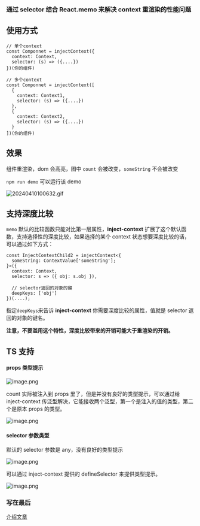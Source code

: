 ### **通过 selector 结合 React.memo 来解决 context 重渲染的性能问题**

## 使用方式

```tsx
// 单个context
const Componnet = injectContext({
  context: Context,
  selector: (s) => ({....})
})(你的组件)

// 多个context
const Componnet = injectContext([
  {
    context: Context1,
    selector: (s) => ({....})
  },
  {
    context: Context2,
    selector: (s) => ({....})
  }
])(你的组件)
```

## 效果

组件重渲染，dom 会高亮，图中 `count` 会被改变，`someString` 不会被改变

`npm run demo` 可以运行该 demo

![20240410100632.gif](https://cdn.nlark.com/yuque/0/2024/gif/8406536/1712714803261-3211f283-75a3-48d1-89da-65d37dc10bba.gif#averageHue=%23f9f9fe&clientId=ud51f2106-5b8f-4&from=paste&height=326&id=u2b67f847&originHeight=652&originWidth=1592&originalType=binary&ratio=2&rotation=0&showTitle=false&size=228359&status=done&style=none&taskId=u8ed8d7e6-a0a5-4562-b475-8da1e105d69&title=&width=796)

## 支持深度比较

`memo` 默认的比较函数只能对比第一层属性，**inject-context** 扩展了这个默认函数，支持选择性的深度比较，如果选择的某个 context 状态想要深度比较的话，可以通过如下方式：

```tsx
const InjectContextChild2 = injectContext<{
  someString: ContextValue['someString'];
}>({
  context: Context,
  selector: s => ({ obj: s.obj }),

  // selector返回的对象的键
  deepKeys: ['obj']
})(....);
```

指定`deepKeys`来告诉 **inject-context** 你需要深度比较的属性，值就是 selector 返回的对象的键名。

**注意，不要滥用这个特性，深度比较带来的开销可能大于重渲染的开销。**

## TS 支持

#### props 类型提示

![image.png](https://cdn.nlark.com/yuque/0/2024/png/8406536/1712715954186-1ef8a3e4-0049-4b09-a564-177a46846a67.png#averageHue=%2320201f&clientId=u3c866676-172b-4&from=paste&height=136&id=u542129e3&originHeight=272&originWidth=700&originalType=binary&ratio=2&rotation=0&showTitle=false&size=48736&status=done&style=none&taskId=u6bbcef87-c7e6-4fbd-ba63-880218da9f0&title=&width=350)

count 实际被注入到 props 里了，但是并没有良好的类型提示，可以通过给 inject-context 传泛型解决，它能接收两个泛型，第一个是注入的值的类型，第二个是原本 props 的类型。

![image.png](https://cdn.nlark.com/yuque/0/2024/png/8406536/1712716255130-d4bcc7e7-d0a3-4c80-b940-2b908eea85e1.png#averageHue=%23201f1f&clientId=u3c866676-172b-4&from=paste&height=306&id=u89d529ab&originHeight=612&originWidth=1542&originalType=binary&ratio=2&rotation=0&showTitle=false&size=128044&status=done&style=none&taskId=u28faf9fe-98f8-4fa8-949c-7e951a719ab&title=&width=771)

#### selector 参数类型

默认的 selector 参数是 any，没有良好的类型提示

![image.png](https://cdn.nlark.com/yuque/0/2024/png/8406536/1712716481791-17e48c21-f6f7-474b-a0dd-e2f4080506d1.png#averageHue=%23212120&clientId=u3c866676-172b-4&from=paste&height=144&id=ude480040&originHeight=288&originWidth=1036&originalType=binary&ratio=2&rotation=0&showTitle=false&size=58706&status=done&style=none&taskId=u9d714e9e-a3ba-4cfe-a566-b88f37eb622&title=&width=518)

可以通过 inject-context 提供的 defineSelector 来提供类型提示。

![image.png](https://cdn.nlark.com/yuque/0/2024/png/8406536/1712716630227-b21c2a9d-fb95-4402-8364-ee600c94e318.png#averageHue=%2320201f&clientId=u3c866676-172b-4&from=paste&height=269&id=u6469d657&originHeight=538&originWidth=1750&originalType=binary&ratio=2&rotation=0&showTitle=false&size=102980&status=done&style=none&taskId=u5228cd15-047c-4a0f-9d3e-bd6a9961418&title=&width=875)

### 写在最后

[介绍文章](https://juejin.cn/post/7355800792073519144)
